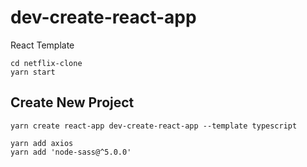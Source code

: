 # dev-create-react-app

React Template

```
cd netflix-clone
yarn start
```

## Create New Project

```
yarn create react-app dev-create-react-app --template typescript

yarn add axios
yarn add 'node-sass@^5.0.0'
```


